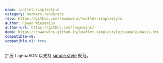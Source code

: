 ```yaml
---
name: leaflet-simplestyle
category: markers-renderers
repo: https://github.com/rowanwins/leaflet-simplestyle
author: Rowan Winsemius
author-url: https://github.com/rowanwins/
demo: https://rowanwins.github.io/leaflet-simplestyle/example/basic.html
compatible-v0:
compatible-v1: true
---
```


扩展 L.geoJSON 以支持 <a href="https://github.com/mapbox/simplestyle-spec">simple style</a> 规范。
